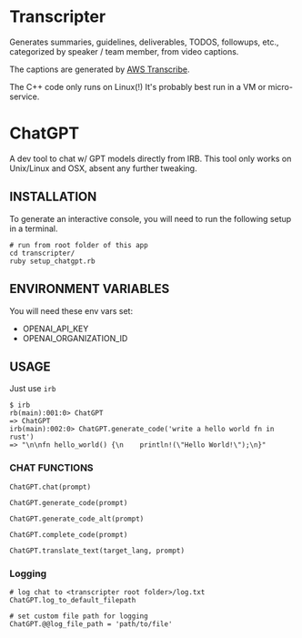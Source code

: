# Transcripter

Generates summaries, guidelines, deliverables, TODOS, followups, etc., categorized by speaker / team member, from video captions.

The captions are generated by [AWS Transcribe](https://aws.amazon.com/transcribe/).

The C++ code only runs on Linux(!) It's probably best run in a VM or micro-service.

# ChatGPT

A dev tool to chat w/ GPT models directly from IRB. This tool only works on Unix/Linux and OSX, absent any further tweaking.

## INSTALLATION

To generate an interactive console, you will need to run the following setup in a terminal.

```
# run from root folder of this app
cd transcripter/
ruby setup_chatgpt.rb
```

## ENVIRONMENT VARIABLES

You will need these env vars set:

- OPENAI_API_KEY
- OPENAI_ORGANIZATION_ID

## USAGE

Just use `irb`

```
$ irb
rb(main):001:0> ChatGPT
=> ChatGPT
irb(main):002:0> ChatGPT.generate_code('write a hello world fn in rust')
=> "\n\nfn hello_world() {\n    println!(\"Hello World!\");\n}"

```

### CHAT FUNCTIONS

```
ChatGPT.chat(prompt)

ChatGPT.generate_code(prompt)

ChatGPT.generate_code_alt(prompt)

ChatGPT.complete_code(prompt)

ChatGPT.translate_text(target_lang, prompt)
```

### Logging

```
# log chat to <transcripter root folder>/log.txt
ChatGPT.log_to_default_filepath

# set custom file path for logging
ChatGPT.@@log_file_path = 'path/to/file'
```
